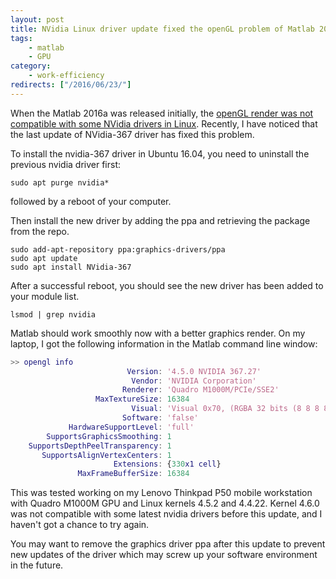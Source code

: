 ```yaml
---
layout: post
title: NVidia Linux driver update fixed the openGL problem of Matlab 2016a
tags:
    - matlab
    - GPU
category:
    - work-efficiency
redirects: ["/2016/06/23/"]
---
```

When the Matlab 2016a was released initially, the [openGL render was not compatible with some NVidia drivers in Linux](//askubuntu.com/questions/765455/how-to-run-matlab-2016a-with-nvidia-drivers-of-gtx-960-in-ubuntu-16-04).
Recently, I have noticed that the last update of NVidia-367 driver has fixed this problem.

To install the nvidia-367 driver in Ubuntu 16.04, you need to uninstall the previous nvidia driver first:
```
sudo apt purge nvidia*
```
followed by a reboot of your computer.

Then install the new driver by adding the ppa and retrieving the package from the repo.
```
sudo add-apt-repository ppa:graphics-drivers/ppa
sudo apt update
sudo apt install NVidia-367
```
After a successful reboot, you should see the new driver has been added to your module list.
```
lsmod | grep nvidia
```
Matlab should work smoothly now with a better graphics render.
On my laptop, I got the following information in the Matlab command line window:
```Matlab
>> opengl info
                          Version: '4.5.0 NVIDIA 367.27'
                           Vendor: 'NVIDIA Corporation'
                         Renderer: 'Quadro M1000M/PCIe/SSE2'
                   MaxTextureSize: 16384
                           Visual: 'Visual 0x70, (RGBA 32 bits (8 8 8 8), Z depth 16 bits…'
                         Software: 'false'
             HardwareSupportLevel: 'full'
        SupportsGraphicsSmoothing: 1
    SupportsDepthPeelTransparency: 1
       SupportsAlignVertexCenters: 1
                       Extensions: {330x1 cell}
               MaxFrameBufferSize: 16384
```
This was tested working on my Lenovo Thinkpad P50 mobile workstation with Quadro M1000M GPU and Linux kernels 4.5.2 and 4.4.22.
Kernel 4.6.0 was not compatible with some latest nvidia drivers before this update, and I haven't got a chance to try again.

You may want to remove the graphics driver ppa after this update to prevent new updates of the driver which may screw up your software environment in the future.
